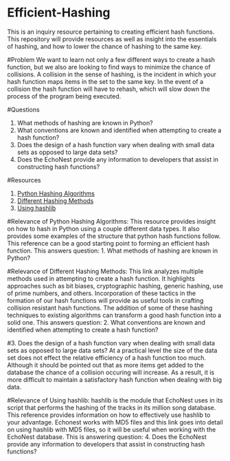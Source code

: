 # Efficient-Hashing
This is an inquiry resource pertaining to creating efficient hash functions. This repository will provide resources as well as insight into the essentials of hashing, and how to lower the chance of hashing to the same key.

#Problem
We want to learn not only a few different ways to create a hash function, but we also are looking to find ways to minimize the chance of collisions. A collision in the sense of hashing, is the incident in which your hash function maps items in the set to the same key. In the event of a collision the hash function will have to rehash, which will slow down the process of the program being executed.

#Questions
1. What methods of hashing are known in Python?
2. What conventions are known and identified when attempting to create a hash function?
3. Does the design of a hash function vary when dealing with small data sets as opposed to large data sets?
4. Does the EchoNest provide any information to developers that assist in constructing hash functions?

#Resources
1. [Python Hashing Algorithms](http://effbot.org/zone/python-hash.htm)
2. [Different Hashing Methods](http://www.partow.net/programming/hashfunctions/)
3. [Using hashlib](http://www.pythoncentral.io/hashing-strings-with-python/)

#Relevance of Python Hashing Algorithms:
This resource provides insight on how to hash in Python using a couple different data types. It also provides some examples of the structure that python hash functions follow. This reference can be a good starting point to forming an efficient hash function. This answers question: 1. What methods of hashing are known in Python?

#Relevance of Different Hashing Methods:
This link analyzes multiple methods used in attempting to create a hash function. It highlights approaches such as bit biases, cryptographic hashing, generic hashing, use of prime numbers, and others. Incorporation of these tactics in the formation of our hash functions will provide as useful tools in crafting collision resistant hash functions. The addition of some of these hashing techniques to existing algorithms can transform a good hash function into a solid one. This answers question: 2. What conventions are known and identified when attempting to create a hash function?

#3. Does the design of a hash function vary when dealing with small data sets as opposed to large data sets?
At a practical level the size of the data set does not effect the relative efficiency of a hash function too much. Although it should be pointed out that as more items get added to the database the chance of a collision occuring will increase. As a result, it is more difficult to maintain a satisfactory hash function when dealing with big data.

#Relevance of Using hashlib:
hashlib is the module that EchoNest uses in its script that performs the hashing of the tracks in its million song database. This reference provides information on how to effectively use hashlib to your advantage. Echonest works with MD5 files and this link goes into detail on using hashlib with MD5 files, so it will be useful when working with the EchoNest database. This is answering question: 4. Does the EchoNest provide any information to developers that assist in constructing hash functions?
